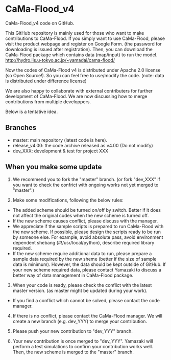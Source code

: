 # CaMa-Flood_v4
CaMa-Flood_v4 code on GitHub.

This GitHub repository is mainly used for those who want to make contributions to CaMa-Flood.
If you simply want to use CaMa-Flood, please visit the product webpage and register on Google Form. (the password for downloading is issued after registration). Then, you can download the CaMa-Flood package which contains data (map/input) to run the model.
http://hydro.iis.u-tokyo.ac.jp/~yamadai/cama-flood/

Now the codes of CaMa-Flood v4 is distributed under Apache 2.0 license (so Open Source!). 
So you can feel free to use/modify the code. (note: data is distributed under difference license)

We are also happy to collaborate with external contributers for further development of CaMa-Flood.
We are now discussing how to merge contributions from multiple developpers.

Below is a tentative idea.

## Branches
- master: main repository (latest code is here).
- release_v4.00: the code archive released as v4.00 (Do not modify)
- dev_XXX: development & test for project XXX


## When you make some update

1. We recommend you to fork the "master" branch. (or fork "dev_XXX" if you want to check the confrict with ongoing works not yet merged to "master".)

2. Make some modifications, following the below rules:

- The added scheme should be turned on/off by switch. Better if it does not affect the original codes when the new scheme is turned off.
- If the new scheme causes conflict, please discuss with the manager.
- We appreciate if the sample scripts is prepared to run CaMa-Flood with the new scheme. If possible, please design the scripts ready to be run by someone else. For example, avoid absolute pass, avoid environment dependent shebang (#!/usr/local/python), describe required library required.
- If the new scheme require additional data to run, please prepare a sample data required by the new sheme (better if the size of sample data is minimum). However, the data should be kept outside of GitHub. If your new scheme required data, please contact Yamazaki to discuss a better way of data management in CaMa-Flood package.

3. When your code is ready, please check the conflict with the latest master version. (as master might be updated during your work).
- If you find a conflict which cannot be solved, please contact the code manager.

4. If there is no conflict, please contact the CaMa-Flood manager. We will create a new branch (e.g. dev_YYY) to merge your contribution.

5. Please push your new contribution to "dev_YYY" branch.

6. Your new contribution is once merged to "dev_YYY". Yamazaki will perform a test simulations to confirm your contribution works well. Then, the new scheme is merged to the "master" branch.
